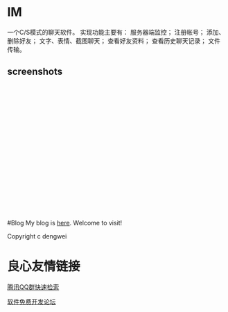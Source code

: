 # IM
一个C/S模式的聊天软件。 
实现功能主要有： 
	服务器端监控； 
	注册帐号； 
	添加、删除好友； 
	文字、表情、截图聊天； 
	查看好友资料； 
	查看历史聊天记录； 
	文件传输。 

screenshots
-----------------------
 
&nbsp;&nbsp;
 
&nbsp;&nbsp;
 
&nbsp;&nbsp;
 
&nbsp;&nbsp;
 
&nbsp;&nbsp;
 
&nbsp;&nbsp;
 
&nbsp;&nbsp;
 
&nbsp;&nbsp;
 
&nbsp;&nbsp;
 
&nbsp;&nbsp;

#Blog
My blog is [here](http://www.cnblogs.com/chars). Welcome to visit!

Copyright c dengwei


 # 良心友情链接

[腾讯QQ群快速检索](http://u.720life.cn/s/8cf73f7c)

[软件免费开发论坛](http://u.720life.cn/s/bbb01dc0)